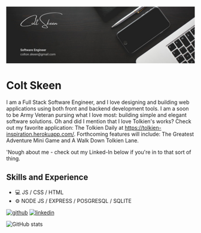 ![Full Stack Engineer](https://github.com/coltskeen/coltskeen/blob/main/GitHub%20Banner.png)

# Colt Skeen
I am a Full Stack Software Engineer, and I love designing and building web applications using both front and backend development tools.  I am a soon to be Army Veteran pursing what I love most: building simple and elegant software solutions. Oh and did I mention that I love Tolkien's works? Check out my favorite application: The Tolkien Daily at https://tolkien-inspiration.herokuapp.com/. Forthcoming features will include: The Greatest Adventure Mini Game and A Walk Down Tolkien Lane.

'Nough about me - check out my Linked-In below if you're in to that sort of thing.

## Skills and Experience
* 💻 JS / CSS / HTML
* ⚙️ NODE JS / EXPRESS / POSGRESQL / SQLITE


[<img src='https://cdn.jsdelivr.net/npm/simple-icons@3.0.1/icons/github.svg' alt='github' height='40'>](https://github.com/coltskeen)  [<img src='https://cdn.jsdelivr.net/npm/simple-icons@3.0.1/icons/linkedin.svg' alt='linkedin' height='40'>](https://www.linkedin.com/in/https://www.linkedin.com/in/coltskeen//)  

![GitHub stats](https://github-readme-stats.vercel.app/api?username=coltskeen&show_icons=true)  

